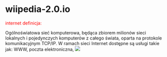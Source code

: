 # wiipedia-2.0.io
<p style="color:red"> internet definicja:</p> 
Ogólnoświatowa sieć komputerowa, będąca zbiorem milionów sieci lokalnych i pojedynczych komputerów z całego świata, oparta na protokole komunikacyjnym TCP/IP. W ramach sieci Internet dostępne są usługi takie jak: WWW, poczta elektroniczna,</a>
<img src=https://i.wpimg.pl/1000x750/m.komorkomania.pl/shutterstock-62213497-518cd9be12.jpg
Aby Internet pracował odpowiednio przy bieżącym nasileniu, niezbędne jest 70 milionów KM mocy. Rocznie wysyłanych jest około 300 miliardów wiadomości e-mail, niestety koło 86% to  SPAM. Łączna liczba stron internetowych szacowana jest na około 50 miliardów – i wciąż rośnie.
nalezy sie 6+
:D
